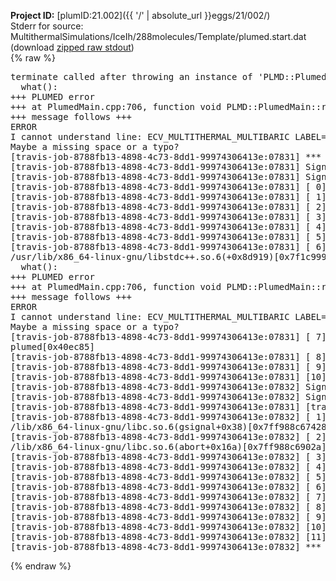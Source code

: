 **Project ID:** [plumID:21.002]({{ '/' | absolute_url }}eggs/21/002/)  
Stderr for source:  MultithermalSimulations/IceIh/288molecules/Template/plumed.start.dat   
(download [zipped raw stdout](plumed.start.dat.plumed.stdout.txt.zip))  
{% raw %}
<pre>
terminate called after throwing an instance of 'PLMD::Plumed::ExceptionError'
  what():  
+++ PLUMED error
+++ at PlumedMain.cpp:706, function void PLMD::PlumedMain::readInputWords(const std::vector<std::__cxx11::basic_string<char> >&)
+++ message follows +++
ERROR
I cannot understand line: ECV_MULTITHERMAL_MULTIBARIC LABEL=ecv ARG=energy,vol TEMP=305 MIN_TEMP=260 MAX_TEMP=350 PRESSURE=0.06022140857 MIN_PRESSURE=0.06022140857 MAX_PRESSURE=0.06022140857
Maybe a missing space or a typo?
[travis-job-8788fb13-4898-4c73-8dd1-99974306413e:07831] *** Process received signal ***
[travis-job-8788fb13-4898-4c73-8dd1-99974306413e:07831] Signal: Aborted (6)
[travis-job-8788fb13-4898-4c73-8dd1-99974306413e:07831] Signal code:  (-6)
[travis-job-8788fb13-4898-4c73-8dd1-99974306413e:07831] [ 0] /lib/x86_64-linux-gnu/libc.so.6(+0x354b0)[0x7f1c9939f4b0]
[travis-job-8788fb13-4898-4c73-8dd1-99974306413e:07831] [ 1] /lib/x86_64-linux-gnu/libc.so.6(gsignal+0x38)[0x7f1c9939f428]
[travis-job-8788fb13-4898-4c73-8dd1-99974306413e:07831] [ 2] /lib/x86_64-linux-gnu/libc.so.6(abort+0x16a)[0x7f1c993a102a]
[travis-job-8788fb13-4898-4c73-8dd1-99974306413e:07831] [ 3] /usr/lib/x86_64-linux-gnu/libstdc++.so.6(_ZN9__gnu_cxx27__verbose_terminate_handlerEv+0x16d)[0x7f1c999d984d]
[travis-job-8788fb13-4898-4c73-8dd1-99974306413e:07831] [ 4] /usr/lib/x86_64-linux-gnu/libstdc++.so.6(+0x8d6b6)[0x7f1c999d76b6]
[travis-job-8788fb13-4898-4c73-8dd1-99974306413e:07831] [ 5] terminate called after throwing an instance of '/usr/lib/x86_64-linux-gnu/libstdc++.so.6(+0x8d701)[0x7f1c999d7701]
[travis-job-8788fb13-4898-4c73-8dd1-99974306413e:07831] [ 6] PLMD::Plumed::ExceptionError'
/usr/lib/x86_64-linux-gnu/libstdc++.so.6(+0x8d919)[0x7f1c999d7919]
  what():  
+++ PLUMED error
+++ at PlumedMain.cpp:706, function void PLMD::PlumedMain::readInputWords(const std::vector<std::__cxx11::basic_string<char> >&)
+++ message follows +++
ERROR
I cannot understand line: ECV_MULTITHERMAL_MULTIBARIC LABEL=ecv ARG=energy,vol TEMP=305 MIN_TEMP=260 MAX_TEMP=350 PRESSURE=0.06022140857 MIN_PRESSURE=0.06022140857 MAX_PRESSURE=0.06022140857
Maybe a missing space or a typo?
[travis-job-8788fb13-4898-4c73-8dd1-99974306413e:07831] [ 7] [travis-job-8788fb13-4898-4c73-8dd1-99974306413e:07832] *** Process received signal ***
plumed[0x40ec85]
[travis-job-8788fb13-4898-4c73-8dd1-99974306413e:07831] [ 8] plumed[0x40f082]
[travis-job-8788fb13-4898-4c73-8dd1-99974306413e:07831] [ 9] plumed[0x409fe0]
[travis-job-8788fb13-4898-4c73-8dd1-99974306413e:07831] [10] /lib/x86_64-linux-gnu/libc.so.6(__libc_start_main+0xf0)[0x7f1c9938a830]
[travis-job-8788fb13-4898-4c73-8dd1-99974306413e:07832] Signal: Aborted (6)
[travis-job-8788fb13-4898-4c73-8dd1-99974306413e:07832] Signal code:  (-6)
[travis-job-8788fb13-4898-4c73-8dd1-99974306413e:07831] [travis-job-8788fb13-4898-4c73-8dd1-99974306413e:07832] [ 0] [11] /lib/x86_64-linux-gnu/libc.so.6(+0x354b0)[0x7ff988c674b0]
[travis-job-8788fb13-4898-4c73-8dd1-99974306413e:07832] [ 1] plumed[0x40a0a9]
/lib/x86_64-linux-gnu/libc.so.6(gsignal+0x38)[0x7ff988c67428]
[travis-job-8788fb13-4898-4c73-8dd1-99974306413e:07832] [ 2] [travis-job-8788fb13-4898-4c73-8dd1-99974306413e:07831] *** End of error message ***
/lib/x86_64-linux-gnu/libc.so.6(abort+0x16a)[0x7ff988c6902a]
[travis-job-8788fb13-4898-4c73-8dd1-99974306413e:07832] [ 3] /usr/lib/x86_64-linux-gnu/libstdc++.so.6(_ZN9__gnu_cxx27__verbose_terminate_handlerEv+0x16d)[0x7ff9892a184d]
[travis-job-8788fb13-4898-4c73-8dd1-99974306413e:07832] [ 4] /usr/lib/x86_64-linux-gnu/libstdc++.so.6(+0x8d6b6)[0x7ff98929f6b6]
[travis-job-8788fb13-4898-4c73-8dd1-99974306413e:07832] [ 5] /usr/lib/x86_64-linux-gnu/libstdc++.so.6(+0x8d701)[0x7ff98929f701]
[travis-job-8788fb13-4898-4c73-8dd1-99974306413e:07832] [ 6] /usr/lib/x86_64-linux-gnu/libstdc++.so.6(+0x8d919)[0x7ff98929f919]
[travis-job-8788fb13-4898-4c73-8dd1-99974306413e:07832] [ 7] plumed[0x40ec85]
[travis-job-8788fb13-4898-4c73-8dd1-99974306413e:07832] [ 8] plumed[0x40f082]
[travis-job-8788fb13-4898-4c73-8dd1-99974306413e:07832] [ 9] plumed[0x409fe0]
[travis-job-8788fb13-4898-4c73-8dd1-99974306413e:07832] [10] /lib/x86_64-linux-gnu/libc.so.6(__libc_start_main+0xf0)[0x7ff988c52830]
[travis-job-8788fb13-4898-4c73-8dd1-99974306413e:07832] [11] plumed[0x40a0a9]
[travis-job-8788fb13-4898-4c73-8dd1-99974306413e:07832] *** End of error message ***
</pre>
{% endraw %}
